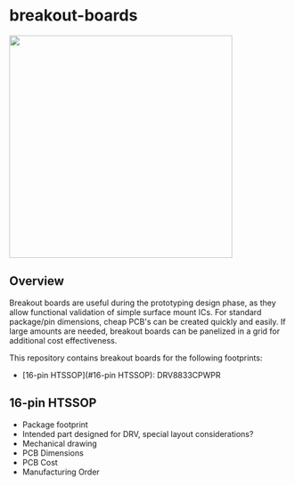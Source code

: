 # breakout-boards

<img src="http://niftyhedgehog.com/breakout-boards/images/tmp441_breakout_oshpark.png" height="400">

## Overview
Breakout boards are useful during the prototyping design phase, as they allow functional validation of simple surface mount ICs. For standard package/pin dimensions, cheap PCB's can be created quickly and easily. If large amounts are needed, breakout boards can be panelized in a grid for additional cost effectiveness.

This repository contains breakout boards for the following footprints: 

* [16-pin HTSSOP](#16-pin HTSSOP): DRV8833CPWPR

## 16-pin HTSSOP
* Package footprint
* Intended part designed for DRV, special layout considerations?
* Mechanical drawing
* PCB Dimensions
* PCB Cost
* Manufacturing Order
